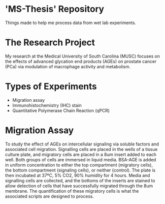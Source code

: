 # 'MS-Thesis' Repository
Things made to help me process data from wet lab experiments.

# The Research Project
My research at the Medical University of South Carolina (MUSC) focuses on the effects of advanced glycation end products (AGEs) on prostate cancer (PCa) via modulation of macrophage activity and metabolism.

# Types of Experiments
- Migration assay
- Immunohistochemistry (IHC) stain
- Quantitative Polymerase Chain Reaction (qPCR)

# Migration Assay
To study the effect of AGEs on intercellular signaling via soluble factors and associated cell migration.
Signalling cells are placed in the wells of a tissue culture plate, and migratory cells are placed in a 8um insert added to each well.
Both groups of cells are immersed in liquid media.
BSA-AGE is added in uniform concentration to either the top compartment (migratory cells), the bottom compartment (signaling cells), or neither (control).
The plate is then incubated at 37ºC, 5% CO2, 90% humidity for 4 hours.
Media and signalling cells are collected, and the bottoms of the inserts are stained to allow detection of cells that have successfully migrated through the 8um membrane.
The quantification of these migratory cells is what the associated scripts are designed to process.
